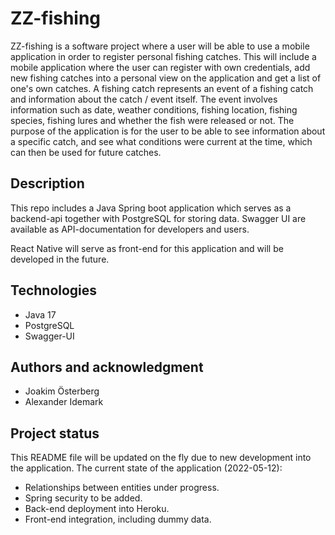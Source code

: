 # ZZ-fishing
ZZ-fishing is a software project where a user will be able to use a mobile application in order to register personal fishing catches. This will include a mobile application where the user can register with own credentials, add new fishing catches into a personal view on the application and get a list of one's own catches. A fishing catch represents an event of a fishing catch and information about the catch / event itself. The event involves information such as date, weather conditions, fishing location, fishing species, fishing lures and whether the fish were released or not. The purpose of the application is for the user to be able to see information about a specific catch, and see what conditions were current at the time, which can then be used for future catches.

## Description
This repo includes a Java Spring boot application which serves as a backend-api together with PostgreSQL for storing data. Swagger UI are available as API-documentation for developers and users. 

React Native will serve as front-end for this application and will be developed in the future.

## Technologies
* Java 17
* PostgreSQL
* Swagger-UI


## Authors and acknowledgment
* Joakim Österberg
* Alexander Idemark

## Project status
This README file will be updated on the fly due to new development into the application. 
The current state of the application (2022-05-12):
* Relationships between entities under progress.
* Spring security to be added.
* Back-end deployment into Heroku.
* Front-end integration, including dummy data.
